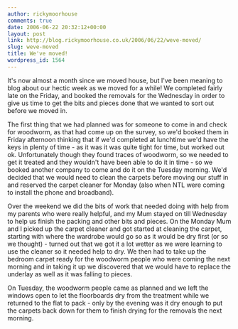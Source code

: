 ```yaml
---
author: rickymoorhouse
comments: true
date: 2006-06-22 20:32:12+00:00
layout: post
link: http://blog.rickymoorhouse.co.uk/2006/06/22/weve-moved/
slug: weve-moved
title: We've moved!
wordpress_id: 1564
---
```


It's now almost a month since we moved house, but I've been meaning to blog about our hectic week as we moved for a while! We completed fairly late on the Friday, and booked the removals for the Wednesday in order to give us time to get the bits and pieces done that we wanted to sort out before we moved in. 





The first thing that we had planned was for someone to come in and check for woodworm, as that had come up on the survey, so we'd booked them in Friday afternoon thinking that if we'd completed at lunchtime we'd have the keys in plenty of time - as it was it was quite tight for time, but worked out ok. Unfortunately though they found traces of woodworm, so we needed to get it treated and they wouldn't have been able to do it in time - so we booked another company to come and do it on the Tuesday morning. We'd decided that we would need to clean the carpets before moving our stuff in and reserved the carpet cleaner for Monday (also when NTL were coming to install the phone and broadband).





Over the weekend we did the bits of work that needed doing with help from my parents who were really helpful, and my Mum stayed on till Wednesday to help us finish the packing and other bits and pieces. On the Monday Mum and I picked up the carpet cleaner and got started at cleaning the carpet, starting with where the wardrobe would go so as it would be dry first (or so we thought) - turned out that we got it a lot wetter as we were learning to use the cleaner so it needed help to dry. We then had to take up the bedroom carpet ready for the woodworm people who were coming the next morning and in taking it up we discovered that we would have to replace the underlay as well as it was falling to pieces.   







On Tuesday, the woodworm people came as planned and we left the windows open to let the floorboards dry from the treatment while we returned to the flat to pack - only by the evening was it dry enough to put the carpets back down for them to finish drying for the removals the next morning.   


